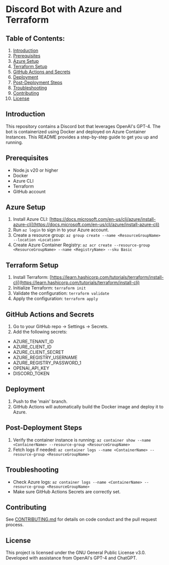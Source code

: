 # Discord Bot with Azure and Terraform

## Table of Contents:
1. [Introduction](#introduction)
2. [Prerequisites](#prerequisites)
3. [Azure Setup](#azure-setup)
4. [Terraform Setup](#terraform-setup)
5. [GitHub Actions and Secrets](#github-actions-and-secrets)
6. [Deployment](#deployment)
7. [Post-Deployment Steps](#post-deployment-steps)
8. [Troubleshooting](#troubleshooting)
9. [Contributing](#contributing)
10. [License](#license)

## Introduction
This repository contains a Discord bot that leverages OpenAI's GPT-4. The bot is containerized using Docker and deployed on Azure Container Instances. This README provides a step-by-step guide to get you up and running.

## Prerequisites
- Node.js v20 or higher
- Docker
- Azure CLI
- Terraform
- GitHub account

## Azure Setup
1. Install Azure CLI: [https://docs.microsoft.com/en-us/cli/azure/install-azure-cli](https://docs.microsoft.com/en-us/cli/azure/install-azure-cli)
2. Run `az login` to sign in to your Azure account.
3. Create a resource group: `az group create --name <ResourceGroupName> --location <Location>`
4. Create Azure Container Registry: `az acr create --resource-group <ResourceGroupName> --name <RegistryName> --sku Basic`

## Terraform Setup
1. Install Terraform: [https://learn.hashicorp.com/tutorials/terraform/install-cli](https://learn.hashicorp.com/tutorials/terraform/install-cli)
2. Initialize Terraform: `terraform init`
3. Validate the configuration: `terraform validate`
4. Apply the configuration: `terraform apply`

## GitHub Actions and Secrets
1. Go to your GitHub repo -> Settings -> Secrets.
2. Add the following secrets:
  - AZURE_TENANT_ID
  - AZURE_CLIENT_ID
  - AZURE_CLIENT_SECRET
  - AZURE_REGISTRY_USERNAME
  - AZURE_REGISTRY_PASSWORD_1
  - OPENAI_API_KEY
  - DISCORD_TOKEN

## Deployment
1. Push to the 'main' branch.
2. GitHub Actions will automatically build the Docker image and deploy it to Azure.

## Post-Deployment Steps
1. Verify the container instance is running: `az container show --name <ContainerName> --resource-group <ResourceGroupName>`
2. Fetch logs if needed: `az container logs --name <ContainerName> --resource-group <ResourceGroupName>`

## Troubleshooting
- Check Azure logs: `az container logs --name <ContainerName> --resource-group <ResourceGroupName>`
- Make sure GitHub Actions Secrets are correctly set.

## Contributing
See [CONTRIBUTING.md](CONTRIBUTING.md) for details on code conduct and the pull request process.

## License
This project is licensed under the GNU General Public License v3.0. Developed with assistance from OpenAI's GPT-4 and ChatGPT.